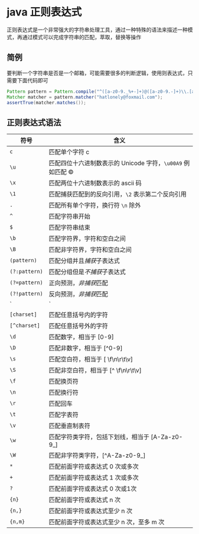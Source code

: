 # java 正则表达式

正则表达式是一个非常强大的字符串处理工具，通过一种特殊的语法来描述一种模式，再通过模式可以完成字符串的匹配，萃取，替换等操作

## 简例

要判断一个字符串是否是一个邮箱，可能需要很多的判断逻辑，使用则表达式，只需要下面代码即可

``` java
Pattern pattern = Pattern.compile("^([a-z0-9._%+-]+)@([a-z0-9.-]+)\\.[a-z]{2,4}$");
Matcher matcher = pattern.matcher("hatlonely@foxmail.com");
assertTrue(matcher.matches());
```

## 正则表达式语法

|      符号     |                            含义                            |
|---------------|------------------------------------------------------------|
| `c`           | 匹配单个字符 c                                             |
| `\u`          | 匹配四位十六进制数表示的 Unicode 字符，`\u00A9` 例如匹配 © |
| `\x`          | 匹配两位十六进制数表示的 ascii 码                          |
| `\1`          | 匹配捕获匹配到的反向引用，`\2` 表示第二个反向引用          |
| `.`           | 匹配所有单个字符，换行符 `\n` 除外                         |
| `^`           | 匹配字符串开始                                             |
| `$`           | 匹配字符串结束                                             |
| `\b`          | 匹配字符界，字符和空白之间                                 |
| `\B`          | 匹配非字符界，字符和空白之间                               |
| `(pattern)`   | 匹配分组并且*捕获*子表达式                                 |
| `(?:pattern)` | 匹配分组但是*不捕获*子表达式                               |
| `(?=pattern)` | 正向预测，*非捕获*匹配                                     |
| `(?!pattern)` | 反向预测，*非捕获*匹配                                     |
| `|`           | 匹配前面表达式或者后面表达式                               |
| `[charset]`   | 匹配任意括号内的字符                                       |
| `[^charset]`  | 匹配任意括号外的字符                                       |
| `\d`          | 匹配数字，相当于 [0-9]                                     |
| `\D`          | 匹配非数字，相当于 [^0-9]                                  |
| `\s`          | 匹配空白符，相当于 [ \f\n\r\t\v]                           |
| `\S`          | 匹配非空白符，相当于 [^ \f\n\r\t\v]                        |
| `\f`          | 匹配换页符                                                 |
| `\n`          | 匹配换行符                                                 |
| `\r`          | 匹配回车                                                   |
| `\t`          | 匹配字表符                                                 |
| `\v`          | 匹配垂直制表符                                             |
| `\w`          | 匹配字符类字符，包括下划线，相当于 [A-Za-z0-9_]            |
| `\W`          | 匹配非字符类字符，[^A-Za-z0-9_]                            |
| `*`           | 匹配前面字符或表达式 0 次或多次                            |
| `+`           | 匹配前面字符或表达式 1 次或多次                            |
| `?`           | 匹配前面字符或表达式 0 次或1次                             |
| `{n}`         | 匹配前面字符或表达式 n 次                                  |
| `{n,}`        | 匹配前面字符或表达式至少 n 次                              |
| `{n,m}`       | 匹配前面字符或表达式至少 n 次，至多 m 次                   |
    

